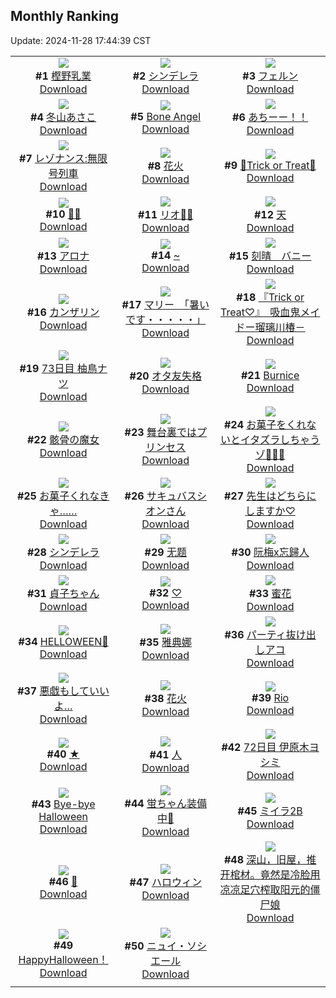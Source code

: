 ## Monthly Ranking
Update: 2024-11-28 17:44:39 CST

|      |      |      |
| :----: | :----: | :----: |
| ![](https://i.pixiv.re/c/240x480/img-master/img/2024/10/31/00/06/00/123830429_p0_master1200.jpg)<br>**#1** [樫野乳業](https://www.pixiv.net/artworks/123830429)<br>[Download](https://i.pixiv.re/img-original/img/2024/10/31/00/06/00/123830429_p0.png) | ![](https://i.pixiv.re/c/240x480/img-master/img/2024/10/31/14/17/46/123847807_p0_master1200.jpg)<br>**#2** [シンデレラ](https://www.pixiv.net/artworks/123847807)<br>[Download](https://i.pixiv.re/img-original/img/2024/10/31/14/17/46/123847807_p0.jpg) | ![](https://i.pixiv.re/c/240x480/img-master/img/2024/10/31/00/19/13/123831309_p0_master1200.jpg)<br>**#3** [フェルン](https://www.pixiv.net/artworks/123831309)<br>[Download](https://i.pixiv.re/img-original/img/2024/10/31/00/19/13/123831309_p0.png) |
| ![](https://i.pixiv.re/c/240x480/img-master/img/2024/10/31/17/00/02/123851330_p0_master1200.jpg)<br>**#4** [冬山あさこ](https://www.pixiv.net/artworks/123851330)<br>[Download](https://i.pixiv.re/img-original/img/2024/10/31/17/00/02/123851330_p0.png) | ![](https://i.pixiv.re/c/240x480/img-master/img/2024/10/30/00/20/54/123800575_p0_master1200.jpg)<br>**#5** [Bone Angel](https://www.pixiv.net/artworks/123800575)<br>[Download](https://i.pixiv.re/img-original/img/2024/10/30/00/20/54/123800575_p0.jpg) | ![](https://i.pixiv.re/c/240x480/img-master/img/2024/10/29/00/06/30/123771166_p0_master1200.jpg)<br>**#6** [あちーー！！](https://www.pixiv.net/artworks/123771166)<br>[Download](https://i.pixiv.re/img-original/img/2024/10/29/00/06/30/123771166_p0.jpg) |
| ![](https://i.pixiv.re/c/240x480/img-master/img/2024/10/31/18/22/30/123854352_p0_master1200.jpg)<br>**#7** [レゾナンス:無限号列車](https://www.pixiv.net/artworks/123854352)<br>[Download](https://i.pixiv.re/img-original/img/2024/10/31/18/22/30/123854352_p0.jpg) | ![](https://i.pixiv.re/c/240x480/img-master/img/2024/10/31/18/00/11/123853360_p0_master1200.jpg)<br>**#8** [花火](https://www.pixiv.net/artworks/123853360)<br>[Download](https://i.pixiv.re/img-original/img/2024/10/31/18/00/11/123853360_p0.jpg) | ![](https://i.pixiv.re/c/240x480/img-master/img/2024/10/31/11/49/40/123844597_p0_master1200.jpg)<br>**#9** [🎃Trick or Treat👻](https://www.pixiv.net/artworks/123844597)<br>[Download](https://i.pixiv.re/img-original/img/2024/10/31/11/49/40/123844597_p0.jpg) |
| ![](https://i.pixiv.re/c/240x480/img-master/img/2024/10/31/00/08/08/123830636_p0_master1200.jpg)<br>**#10** [💛🖤](https://www.pixiv.net/artworks/123830636)<br>[Download](https://i.pixiv.re/img-original/img/2024/10/31/00/08/08/123830636_p0.png) | ![](https://i.pixiv.re/c/240x480/img-master/img/2024/10/31/00/01/06/123829806_p0_master1200.jpg)<br>**#11** [リオ🎃🖤](https://www.pixiv.net/artworks/123829806)<br>[Download](https://i.pixiv.re/img-original/img/2024/10/31/00/01/06/123829806_p0.png) | ![](https://i.pixiv.re/c/240x480/img-master/img/2024/10/30/01/17/45/123802206_p0_master1200.jpg)<br>**#12** [天](https://www.pixiv.net/artworks/123802206)<br>[Download](https://i.pixiv.re/img-original/img/2024/10/30/01/17/45/123802206_p0.jpg) |
| ![](https://i.pixiv.re/c/240x480/img-master/img/2024/10/31/12/02/27/123844955_p0_master1200.jpg)<br>**#13** [アロナ](https://www.pixiv.net/artworks/123844955)<br>[Download](https://i.pixiv.re/img-original/img/2024/10/31/12/02/27/123844955_p0.jpg) | ![](https://i.pixiv.re/c/240x480/img-master/img/2024/11/01/00/00/20/123872215_p0_master1200.jpg)<br>**#14** [~](https://www.pixiv.net/artworks/123872215)<br>[Download](https://i.pixiv.re/img-original/img/2024/11/01/00/00/20/123872215_p0.jpg) | ![](https://i.pixiv.re/c/240x480/img-master/img/2024/10/31/00/00/52/123829762_p0_master1200.jpg)<br>**#15** [刻晴　バニー](https://www.pixiv.net/artworks/123829762)<br>[Download](https://i.pixiv.re/img-original/img/2024/10/31/00/00/52/123829762_p0.jpg) |
| ![](https://i.pixiv.re/c/240x480/img-master/img/2024/10/29/00/00/32/123770686_p0_master1200.jpg)<br>**#16** [カンザリン](https://www.pixiv.net/artworks/123770686)<br>[Download](https://i.pixiv.re/img-original/img/2024/10/29/00/00/32/123770686_p0.png) | ![](https://i.pixiv.re/c/240x480/img-master/img/2024/10/30/08/00/05/123807627_p0_master1200.jpg)<br>**#17** [マリー　「暑いです・・・・・」](https://www.pixiv.net/artworks/123807627)<br>[Download](https://i.pixiv.re/img-original/img/2024/10/30/08/00/05/123807627_p0.jpg) | ![](https://i.pixiv.re/c/240x480/img-master/img/2024/10/31/19/32/33/123857309_p0_master1200.jpg)<br>**#18** [『Trick or Treat♡』　吸血鬼メイドー瑠璃川椿－](https://www.pixiv.net/artworks/123857309)<br>[Download](https://i.pixiv.re/img-original/img/2024/10/31/19/32/33/123857309_p0.jpg) |
| ![](https://i.pixiv.re/c/240x480/img-master/img/2024/10/31/00/09/23/123830727_p0_master1200.jpg)<br>**#19** [73日目 柚鳥ナツ](https://www.pixiv.net/artworks/123830727)<br>[Download](https://i.pixiv.re/img-original/img/2024/10/31/00/09/23/123830727_p0.png) | ![](https://i.pixiv.re/c/240x480/img-master/img/2024/10/31/00/45/11/123832560_p0_master1200.jpg)<br>**#20** [オタ友失格](https://www.pixiv.net/artworks/123832560)<br>[Download](https://i.pixiv.re/img-original/img/2024/10/31/00/45/11/123832560_p0.png) | ![](https://i.pixiv.re/c/240x480/img-master/img/2024/11/02/18/55/30/123926060_p0_master1200.jpg)<br>**#21** [Burnice](https://www.pixiv.net/artworks/123926060)<br>[Download](https://i.pixiv.re/img-original/img/2024/11/02/18/55/30/123926060_p0.jpg) |
| ![](https://i.pixiv.re/c/240x480/img-master/img/2024/10/30/13/21/36/123812254_p0_master1200.jpg)<br>**#22** [骸骨の魔女](https://www.pixiv.net/artworks/123812254)<br>[Download](https://i.pixiv.re/img-original/img/2024/10/30/13/21/36/123812254_p0.jpg) | ![](https://i.pixiv.re/c/240x480/img-master/img/2024/10/29/00/00/23/123770652_p0_master1200.jpg)<br>**#23** [舞台裏ではプリンセス](https://www.pixiv.net/artworks/123770652)<br>[Download](https://i.pixiv.re/img-original/img/2024/10/29/00/00/23/123770652_p0.png) | ![](https://i.pixiv.re/c/240x480/img-master/img/2024/10/31/07/33/47/123840237_p0_master1200.jpg)<br>**#24** [お菓子をくれないとイタズラしちゃうゾ🎃🍬💫](https://www.pixiv.net/artworks/123840237)<br>[Download](https://i.pixiv.re/img-original/img/2024/10/31/07/33/47/123840237_p0.jpg) |
| ![](https://i.pixiv.re/c/240x480/img-master/img/2024/10/31/00/00/56/123829769_p0_master1200.jpg)<br>**#25** [お菓子くれなきゃ……](https://www.pixiv.net/artworks/123829769)<br>[Download](https://i.pixiv.re/img-original/img/2024/10/31/00/00/56/123829769_p0.jpg) | ![](https://i.pixiv.re/c/240x480/img-master/img/2024/11/01/00/02/54/123872649_p0_master1200.jpg)<br>**#26** [サキュバスシオンさん](https://www.pixiv.net/artworks/123872649)<br>[Download](https://i.pixiv.re/img-original/img/2024/11/01/00/02/54/123872649_p0.png) | ![](https://i.pixiv.re/c/240x480/img-master/img/2024/10/31/10/23/43/123829990_p0_master1200.jpg)<br>**#27** [先生はどちらにしますか♡](https://www.pixiv.net/artworks/123829990)<br>[Download](https://i.pixiv.re/img-original/img/2024/10/31/10/23/43/123829990_p0.jpg) |
| ![](https://i.pixiv.re/c/240x480/img-master/img/2024/11/01/00/00/56/123872366_p0_master1200.jpg)<br>**#28** [シンデレラ](https://www.pixiv.net/artworks/123872366)<br>[Download](https://i.pixiv.re/img-original/img/2024/11/01/00/00/56/123872366_p0.jpg) | ![](https://i.pixiv.re/c/240x480/img-master/img/2024/10/30/14/56/11/123813671_p0_master1200.jpg)<br>**#29** [无题](https://www.pixiv.net/artworks/123813671)<br>[Download](https://i.pixiv.re/img-original/img/2024/10/30/14/56/11/123813671_p0.png) | ![](https://i.pixiv.re/c/240x480/img-master/img/2024/11/01/18/08/50/123893681_p0_master1200.jpg)<br>**#30** [阮梅x忘歸人](https://www.pixiv.net/artworks/123893681)<br>[Download](https://i.pixiv.re/img-original/img/2024/11/01/18/08/50/123893681_p0.jpg) |
| ![](https://i.pixiv.re/c/240x480/img-master/img/2024/10/30/19/51/34/123820308_p0_master1200.jpg)<br>**#31** [貞子ちゃん](https://www.pixiv.net/artworks/123820308)<br>[Download](https://i.pixiv.re/img-original/img/2024/10/30/19/51/34/123820308_p0.jpg) | ![](https://i.pixiv.re/c/240x480/img-master/img/2024/10/29/00/06/30/123771167_p0_master1200.jpg)<br>**#32** [♡](https://www.pixiv.net/artworks/123771167)<br>[Download](https://i.pixiv.re/img-original/img/2024/10/29/00/06/30/123771167_p0.png) | ![](https://i.pixiv.re/c/240x480/img-master/img/2024/10/30/00/01/04/123799640_p0_master1200.jpg)<br>**#33** [蜜花](https://www.pixiv.net/artworks/123799640)<br>[Download](https://i.pixiv.re/img-original/img/2024/10/30/00/01/04/123799640_p0.jpg) |
| ![](https://i.pixiv.re/c/240x480/img-master/img/2024/10/31/20/03/29/123858230_p0_master1200.jpg)<br>**#34** [HELLOWEEN🎃](https://www.pixiv.net/artworks/123858230)<br>[Download](https://i.pixiv.re/img-original/img/2024/10/31/20/03/29/123858230_p0.png) | ![](https://i.pixiv.re/c/240x480/img-master/img/2024/10/31/18/05/51/123853722_p0_master1200.jpg)<br>**#35** [雅典娜](https://www.pixiv.net/artworks/123853722)<br>[Download](https://i.pixiv.re/img-original/img/2024/10/31/18/05/51/123853722_p0.jpg) | ![](https://i.pixiv.re/c/240x480/img-master/img/2024/10/30/00/06/01/123799993_p0_master1200.jpg)<br>**#36** [パーティ抜け出しアコ](https://www.pixiv.net/artworks/123799993)<br>[Download](https://i.pixiv.re/img-original/img/2024/10/30/00/06/01/123799993_p0.jpg) |
| ![](https://i.pixiv.re/c/240x480/img-master/img/2024/10/31/22/24/15/123866330_p0_master1200.jpg)<br>**#37** [悪戯もしていいよ…](https://www.pixiv.net/artworks/123866330)<br>[Download](https://i.pixiv.re/img-original/img/2024/10/31/22/24/15/123866330_p0.png) | ![](https://i.pixiv.re/c/240x480/img-master/img/2024/11/01/00/13/58/123873428_p0_master1200.jpg)<br>**#38** [花火](https://www.pixiv.net/artworks/123873428)<br>[Download](https://i.pixiv.re/img-original/img/2024/11/01/00/13/58/123873428_p0.jpg) | ![](https://i.pixiv.re/c/240x480/img-master/img/2024/10/30/01/24/42/123802386_p0_master1200.jpg)<br>**#39** [Rio](https://www.pixiv.net/artworks/123802386)<br>[Download](https://i.pixiv.re/img-original/img/2024/10/30/01/24/42/123802386_p0.png) |
| ![](https://i.pixiv.re/c/240x480/img-master/img/2024/10/31/00/28/56/123831811_p0_master1200.jpg)<br>**#40** [★](https://www.pixiv.net/artworks/123831811)<br>[Download](https://i.pixiv.re/img-original/img/2024/10/31/00/28/56/123831811_p0.png) | ![](https://i.pixiv.re/c/240x480/img-master/img/2024/11/01/00/03/06/123872674_p0_master1200.jpg)<br>**#41** [人](https://www.pixiv.net/artworks/123872674)<br>[Download](https://i.pixiv.re/img-original/img/2024/11/01/00/03/06/123872674_p0.jpg) | ![](https://i.pixiv.re/c/240x480/img-master/img/2024/10/30/00/03/37/123799849_p0_master1200.jpg)<br>**#42** [72日目 伊原木ヨシミ](https://www.pixiv.net/artworks/123799849)<br>[Download](https://i.pixiv.re/img-original/img/2024/10/30/00/03/37/123799849_p0.png) |
| ![](https://i.pixiv.re/c/240x480/img-master/img/2024/11/01/20/20/00/123897550_p0_master1200.jpg)<br>**#43** [Bye-bye Halloween](https://www.pixiv.net/artworks/123897550)<br>[Download](https://i.pixiv.re/img-original/img/2024/11/01/20/20/00/123897550_p0.jpg) | ![](https://i.pixiv.re/c/240x480/img-master/img/2024/11/02/18/15/31/123926566_p0_master1200.jpg)<br>**#44** [蛍ちゃん装備中👚](https://www.pixiv.net/artworks/123926566)<br>[Download](https://i.pixiv.re/img-original/img/2024/11/02/18/15/31/123926566_p0.jpg) | ![](https://i.pixiv.re/c/240x480/img-master/img/2024/10/29/21/30/44/123794194_p0_master1200.jpg)<br>**#45** [ミイラ2B](https://www.pixiv.net/artworks/123794194)<br>[Download](https://i.pixiv.re/img-original/img/2024/10/29/21/30/44/123794194_p0.jpg) |
| ![](https://i.pixiv.re/c/240x480/img-master/img/2024/10/31/00/00/37/123829711_p0_master1200.jpg)<br>**#46** [👻](https://www.pixiv.net/artworks/123829711)<br>[Download](https://i.pixiv.re/img-original/img/2024/10/31/00/00/37/123829711_p0.jpg) | ![](https://i.pixiv.re/c/240x480/img-master/img/2024/10/31/22/04/43/123865229_p0_master1200.jpg)<br>**#47** [ハロウィン](https://www.pixiv.net/artworks/123865229)<br>[Download](https://i.pixiv.re/img-original/img/2024/10/31/22/04/43/123865229_p0.png) | ![](https://i.pixiv.re/c/240x480/img-master/img/2024/10/31/18/59/45/123855785_p0_master1200.jpg)<br>**#48** [深山，旧屋，推开棺材。竟然是冷脸用凉凉足穴榨取阳元的僵尸娘](https://www.pixiv.net/artworks/123855785)<br>[Download](https://i.pixiv.re/img-original/img/2024/10/31/18/59/45/123855785_p0.jpg) |
| ![](https://i.pixiv.re/c/240x480/img-master/img/2024/10/31/18/54/08/123855584_p0_master1200.jpg)<br>**#49** [HappyHalloween！](https://www.pixiv.net/artworks/123855584)<br>[Download](https://i.pixiv.re/img-original/img/2024/10/31/18/54/08/123855584_p0.jpg) | ![](https://i.pixiv.re/c/240x480/img-master/img/2024/11/01/00/00/21/123872217_p0_master1200.jpg)<br>**#50** [ニュイ・ソシエール](https://www.pixiv.net/artworks/123872217)<br>[Download](https://i.pixiv.re/img-original/img/2024/11/01/00/00/21/123872217_p0.png) |
|      |
